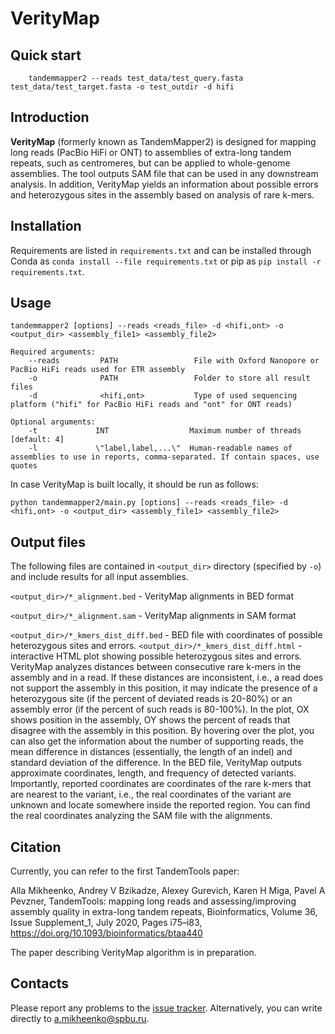 # VerityMap

## Quick start
```shell
    tandemmapper2 --reads test_data/test_query.fasta test_data/test_target.fasta -o test_outdir -d hifi
```

## Introduction

**VerityMap** (formerly known as TandemMapper2) is designed for mapping long reads (PacBio HiFi or ONT) to assemblies of extra-long tandem repeats, such as centromeres, but can be applied to whole-genome assemblies. The tool outputs SAM file that can be used in any downstream analysis. In addition, VerityMap yields an information about possible errors and heterozygous sites in the assembly based on analysis of rare k-mers.

## Installation

Requirements are listed in ```requirements.txt``` and can be installed through Conda as ```conda install --file requirements.txt``` or pip as ```pip install -r requirements.txt```.

## Usage

```shell
tandemmapper2 [options] --reads <reads_file> -d <hifi,ont> -o <output_dir> <assembly_file1> <assembly_file2>

Required arguments:
    --reads         PATH                 File with Oxford Nanopore or PacBio HiFi reads used for ETR assembly
    -o              PATH                 Folder to store all result files
    -d              <hifi,ont>           Type of used sequencing platform ("hifi" for PacBio HiFi reads and "ont" for ONT reads)

Optional arguments:
    -t             INT                  Maximum number of threads [default: 4]
    -l             \"label,label,...\"  Human-readable names of assemblies to use in reports, comma-separated. If contain spaces, use quotes
```
In case VerityMap is built locally, it should be run as follows:

```shell
python tandemmapper2/main.py [options] --reads <reads_file> -d <hifi,ont> -o <output_dir> <assembly_file1> <assembly_file2>
```

## Output files

The following files are contained in `<output_dir>` directory (specified by `-o`) and include results
for all input assemblies. 

`<output_dir>/*_alignment.bed` - VerityMap alignments in BED format

`<output_dir>/*_alignment.sam` - VerityMap alignments in SAM format

`<output_dir>/*_kmers_dist_diff.bed` - BED file with coordinates of possible heterozygous sites and errors.
`<output_dir>/*_kmers_dist_diff.html` - interactive HTML plot showing possible heterozygous sites and errors.
VerityMap analyzes distances between consecutive rare k-mers in the assembly and in a read. If these distances are inconsistent, i.e., a read does not support the assembly in this position, it may indicate the presence of a heterozygous site (if the percent of deviated reads is 20-80%) or an assembly error (if the percent of such reads is 80-100%). 
In the plot, OX shows position in the assembly, OY shows the percent of reads that disagree with the assembly in this position. By hovering over the plot, you can also get the information about the number of supporting reads, the mean difference in distances (essentially, the length of an indel) and standard deviation of the difference.
In the BED file, VerityMap outputs approximate coordinates, length, and frequency of detected variants. Importantly, reported coordinates are coordinates of the rare k-mers that are nearest to the variant, i.e., the real coordinates of the variant are unknown and locate somewhere inside the reported region. You can find the real coordinates analyzing the SAM file with the alignments. 

## Citation

Currently, you can refer to the first TandemTools paper:

Alla Mikheenko, Andrey V Bzikadze, Alexey Gurevich, Karen H Miga, Pavel A Pevzner, TandemTools: mapping long reads and assessing/improving assembly quality in extra-long tandem repeats, Bioinformatics, Volume 36, Issue Supplement_1, July 2020, Pages i75–i83, https://doi.org/10.1093/bioinformatics/btaa440

The paper describing VerityMap algorithm is in preparation.

## Contacts

Please report any problems to the [issue tracker](https://github.com/ablab/tandemQUAST/issues). Alternatively, you can write directly to [a.mikheenko@spbu.ru](mailto:a.mikheenko@spbu.ru).
